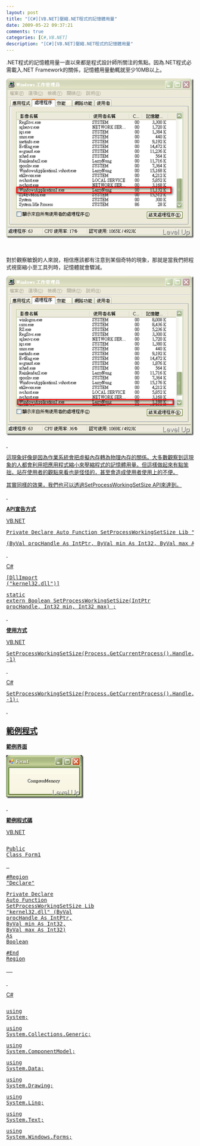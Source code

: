 ```yaml
---
layout: post
title: "[C#][VB.NET]壓縮.NET程式的記憶體用量"
date: 2009-05-22 09:37:21
comments: true
categories: [C#,VB.NET]
description: "[C#][VB.NET]壓縮.NET程式的記憶體用量"
---
```

<p>.NET程式的記憶體用量一直以來都是程式設計師所關注的焦點。因為.NET程式必需載入.NET Framework的關係，記憶體用量動輒就至少10MB以上。</p><p><img style="border-right-width: 0px; border-top-width: 0px; border-bottom-width: 0px; border-left-width: 0px" border="0" alt="image" width="507" height="429" src="\images\posts\8522\image_thumb.png" /></a></p><p> </p><p>對於觀察敏銳的人來說，相信應該都有注意到某個奇特的現象，那就是當我們把程式視窗縮小至工具列時，記憶體就會驟減。</p><p><a href="http://files.dotblogs.com.tw/larrynung/0905/170e43632c67.NET_13DBE/image_4.png"><img style="border-right-width: 0px; border-top-width: 0px; border-bottom-width: 0px; border-left-width: 0px" border="0" alt="image" width="507" height="429" src="\images\posts\8522\image_thumb_1.png" /></p><p> </p><p>這現象好像是因為作業系統會把虛擬內存轉為物理內存的關係。大多數觀察到這現象的人都會利用把應用程式縮小來壓縮程式的記憶體用量。但這樣做起來有點笨拙，站在使用者的觀點來看也是怪怪的，甚至會造成使用者使用上的不便。</p><p>其實同樣的效果，我們也可以透過SetProcessWorkingSetSize API來達到。</p><p> </p><p><strong>API宣告方式</strong></p><p>VB.NET</p><div class="csharpcode"><pre class="alt"><span class="kwrd">Private</span> <span class="kwrd">Declare</span> <span class="kwrd">Auto</span> <span class="kwrd">Function</span> SetProcessWorkingSetSize <span class="kwrd">Lib</span> <span class="str">"kernel32.dll"</span> _</pre><pre>
(<span class="kwrd">ByVal</span> procHandle <span class="kwrd">As</span> IntPtr, <span class="kwrd">ByVal</span> min <span class="kwrd">As</span> Int32, <span class="kwrd">ByVal</span> max <span class="kwrd">As</span> Int32) <span class="kwrd">As</span> Boolean</pre></div><p /><style type="text/css"><![CDATA[



.csharpcode, .csharpcode pre
{
	font-size: small;
	color: black;
	font-family: consolas, "Courier New", courier, monospace;
	background-color: #ffffff;
	/*white-space: pre;*/
}
.csharpcode pre { margin: 0em; }
.csharpcode .rem { color: #008000; }
.csharpcode .kwrd { color: #0000ff; }
.csharpcode .str { color: #006080; }
.csharpcode .op { color: #0000c0; }
.csharpcode .preproc { color: #cc6633; }
.csharpcode .asp { background-color: #ffff00; }
.csharpcode .html { color: #800000; }
.csharpcode .attr { color: #ff0000; }
.csharpcode .alt 
{
	background-color: #f4f4f4;
	width: 100%;
	margin: 0em;
}
.csharpcode .lnum { color: #606060; }]]></style><p> </p><p>C#</p><div class="csharpcode"><pre class="alt">
[DllImport (<span class="str">"kernel32.dll"</span>)]</pre><pre><span class="kwrd">static</span> <span class="kwrd">extern</span> Boolean SetProcessWorkingSetSize(IntPtr procHandle, Int32 min, Int32 max) ; </pre></div><p /><style type="text/css"><![CDATA[


.csharpcode, .csharpcode pre
{
	font-size: small;
	color: black;
	font-family: consolas, "Courier New", courier, monospace;
	background-color: #ffffff;
	/*white-space: pre;*/
}
.csharpcode pre { margin: 0em; }
.csharpcode .rem { color: #008000; }
.csharpcode .kwrd { color: #0000ff; }
.csharpcode .str { color: #006080; }
.csharpcode .op { color: #0000c0; }
.csharpcode .preproc { color: #cc6633; }
.csharpcode .asp { background-color: #ffff00; }
.csharpcode .html { color: #800000; }
.csharpcode .attr { color: #ff0000; }
.csharpcode .alt 
{
	background-color: #f4f4f4;
	width: 100%;
	margin: 0em;
}
.csharpcode .lnum { color: #606060; }]]></style><p> </p><p><strong>使用方式</strong></p><div class="csharpcode">VB.NET <pre class="alt">
SetProcessWorkingSetSize(Process.GetCurrentProcess().Handle, -1, -1)</pre></div><p /><style type="text/css"><![CDATA[



.csharpcode, .csharpcode pre
{
	font-size: small;
	color: black;
	font-family: consolas, "Courier New", courier, monospace;
	background-color: #ffffff;
	/*white-space: pre;*/
}
.csharpcode pre { margin: 0em; }
.csharpcode .rem { color: #008000; }
.csharpcode .kwrd { color: #0000ff; }
.csharpcode .str { color: #006080; }
.csharpcode .op { color: #0000c0; }
.csharpcode .preproc { color: #cc6633; }
.csharpcode .asp { background-color: #ffff00; }
.csharpcode .html { color: #800000; }
.csharpcode .attr { color: #ff0000; }
.csharpcode .alt 
{
	background-color: #f4f4f4;
	width: 100%;
	margin: 0em;
}
.csharpcode .lnum { color: #606060; }]]></style><p> </p><p>C#</p><div class="csharpcode"><pre class="alt">
SetProcessWorkingSetSize(Process.GetCurrentProcess().Handle, -1, -1);</pre></div><p /><style type="text/css"><![CDATA[


.csharpcode, .csharpcode pre
{
	font-size: small;
	color: black;
	font-family: consolas, "Courier New", courier, monospace;
	background-color: #ffffff;
	/*white-space: pre;*/
}
.csharpcode pre { margin: 0em; }
.csharpcode .rem { color: #008000; }
.csharpcode .kwrd { color: #0000ff; }
.csharpcode .str { color: #006080; }
.csharpcode .op { color: #0000c0; }
.csharpcode .preproc { color: #cc6633; }
.csharpcode .asp { background-color: #ffff00; }
.csharpcode .html { color: #800000; }
.csharpcode .attr { color: #ff0000; }
.csharpcode .alt 
{
	background-color: #f4f4f4;
	width: 100%;
	margin: 0em;
}
.csharpcode .lnum { color: #606060; }]]></style><p> </p><h2>範例程式</h2><p><strong>範例界面</strong></p><p><img style="border-bottom: 0px; border-left: 0px; border-top: 0px; border-right: 0px" border="0" alt="image" width="208" height="116" src="\images\posts\8522\image17_thumb.png" /></p><p> </p><p><strong>範例程式碼</strong></p><p>VB.NET</p><div style="width: 615px; height: 361px; overflow: auto"><div class="csharpcode"><pre class="alt"><span class="kwrd">Public</span> <span class="kwrd">Class</span> Form1</pre><pre>
 </pre><pre class="alt"><span class="preproc">#Region</span> <span class="str">"Declare"</span></pre><pre>
    <span class="kwrd">Private</span> <span class="kwrd">Declare</span> <span class="kwrd">Auto</span> <span class="kwrd">Function</span> SetProcessWorkingSetSize <span class="kwrd">Lib</span> <span class="str">"kernel32.dll"</span> (<span class="kwrd">ByVal</span> procHandle <span class="kwrd">As</span> IntPtr, <span class="kwrd">ByVal</span> min <span class="kwrd">As</span> Int32, <span class="kwrd">ByVal</span> max <span class="kwrd">As</span> Int32) <span class="kwrd">As</span> <span class="kwrd">Boolean</span></pre><pre class="alt"><span class="preproc">#End Region</span></pre><pre>
 </pre><pre class="alt">
  </pre><pre><span class="preproc">#Region</span> <span class="str">"Private Method"</span></pre><pre class="alt">
    <span class="kwrd">Private</span> <span class="kwrd">Sub</span> CompressMemory()</pre><pre>
        SetProcessWorkingSetSize(Process.GetCurrentProcess().Handle, -1, -1)</pre><pre class="alt">
    <span class="kwrd">End</span> <span class="kwrd">Sub</span></pre><pre><span class="preproc">#End Region</span></pre><pre class="alt">
 </pre><pre>
 </pre><pre class="alt"><span class="preproc">#Region</span> <span class="str">"Event Process"</span></pre><pre>
    <span class="kwrd">Private</span> <span class="kwrd">Sub</span> Button1_Click(<span class="kwrd">ByVal</span> sender <span class="kwrd">As</span> System.<span class="kwrd">Object</span>, <span class="kwrd">ByVal</span> e <span class="kwrd">As</span> System.EventArgs) <span class="kwrd">Handles</span> Button1.Click</pre><pre class="alt">
        CompressMemory()</pre><pre>
    <span class="kwrd">End</span> <span class="kwrd">Sub</span></pre><pre class="alt"><span class="preproc">#End Region</span></pre><pre><span class="kwrd">End</span> <span class="kwrd">Class</span></pre></div></div><p /><style type="text/css"><![CDATA[



.csharpcode, .csharpcode pre
{
	font-size: small;
	color: black;
	font-family: consolas, "Courier New", courier, monospace;
	background-color: #ffffff;
	/*white-space: pre;*/
}
.csharpcode pre { margin: 0em; }
.csharpcode .rem { color: #008000; }
.csharpcode .kwrd { color: #0000ff; }
.csharpcode .str { color: #006080; }
.csharpcode .op { color: #0000c0; }
.csharpcode .preproc { color: #cc6633; }
.csharpcode .asp { background-color: #ffff00; }
.csharpcode .html { color: #800000; }
.csharpcode .attr { color: #ff0000; }
.csharpcode .alt 
{
	background-color: #f4f4f4;
	width: 100%;
	margin: 0em;
}
.csharpcode .lnum { color: #606060; }]]></style><p> </p><p>C#</p><div style="width: 617px; height: 369px; overflow: auto"><div class="csharpcode"><pre class="alt"><span class="kwrd">using</span> System;</pre><pre><span class="kwrd">using</span> System.Collections.Generic;</pre><pre class="alt"><span class="kwrd">using</span> System.ComponentModel;</pre><pre><span class="kwrd">using</span> System.Data;</pre><pre class="alt"><span class="kwrd">using</span> System.Drawing;</pre><pre><span class="kwrd">using</span> System.Linq;</pre><pre class="alt"><span class="kwrd">using</span> System.Text;</pre><pre><span class="kwrd">using</span> System.Windows.Forms;</pre><pre class="alt"><span class="kwrd">using</span> System.Runtime.InteropServices;</pre><pre><span class="kwrd">using</span> System.Diagnostics;</pre><pre class="alt">
 </pre><pre><span class="kwrd">namespace</span> WindowsFormsApplication1</pre><pre class="alt">
{</pre><pre>
    <span class="kwrd">public</span> <span class="kwrd">partial</span> <span class="kwrd">class</span> Form1 : Form</pre><pre class="alt">
    {</pre><pre>
        [DllImport (<span class="str">"kernel32.dll"</span>)]</pre><pre class="alt">
        <span class="kwrd">static</span> <span class="kwrd">extern</span> Boolean SetProcessWorkingSetSize(IntPtr procHandle, Int32 min, Int32 max) ; </pre><pre>
 </pre><pre class="alt">
        <span class="kwrd">public</span> Form1()</pre><pre>
        {</pre><pre class="alt">
            InitializeComponent();</pre><pre>
        }</pre><pre class="alt">
 </pre><pre>
        <span class="kwrd">private</span> <span class="kwrd">void</span> CompressMemory()</pre><pre class="alt">
        {</pre><pre>
            SetProcessWorkingSetSize(Process.GetCurrentProcess().Handle, -1, -1);</pre><pre class="alt">
        }</pre><pre>
 </pre><pre class="alt">
        <span class="kwrd">private</span> <span class="kwrd">void</span> button1_Click(<span class="kwrd">object</span> sender, EventArgs e)</pre><pre>
        {</pre><pre class="alt">
            CompressMemory();</pre><pre>
        }</pre><pre class="alt">
    }</pre><pre>
}</pre></div></div><p /><style type="text/css"><![CDATA[


.csharpcode, .csharpcode pre
{
	font-size: small;
	color: black;
	font-family: consolas, "Courier New", courier, monospace;
	background-color: #ffffff;
	/*white-space: pre;*/
}
.csharpcode pre { margin: 0em; }
.csharpcode .rem { color: #008000; }
.csharpcode .kwrd { color: #0000ff; }
.csharpcode .str { color: #006080; }
.csharpcode .op { color: #0000c0; }
.csharpcode .preproc { color: #cc6633; }
.csharpcode .asp { background-color: #ffff00; }
.csharpcode .html { color: #800000; }
.csharpcode .attr { color: #ff0000; }
.csharpcode .alt 
{
	background-color: #f4f4f4;
	width: 100%;
	margin: 0em;
}
.csharpcode .lnum { color: #606060; }]]></style>